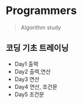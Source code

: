 # Programmers
> Algorithm study

## 코딩 기초 트레이닝
- Day1 출력
- Day2 출력,연산
- Day3 연산
- Day4 연산, 조건문
- Day5 조건문
